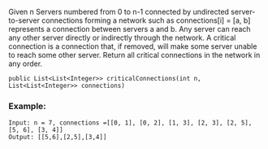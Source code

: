 Given n Servers numbered from 0 to n-1 connected by undirected server-to-server connections forming a network such as connections[i] = [a, b] represents a connection between servers a and b. Any server can reach any other server directly or indirectly through the network. A critical connection is a connection that, if removed, will make some server unable to reach some other server. Return all critical connections in the network in any order.

 
````public List<List<Integer>> criticalConnections(int n, List<List<Integer>> connections)````


### Example:

    Input: n = 7, connections =[[0, 1], [0, 2], [1, 3], [2, 3], [2, 5], [5, 6], [3, 4]]
    Output: [[5,6],[2,5],[3,4]]
    
